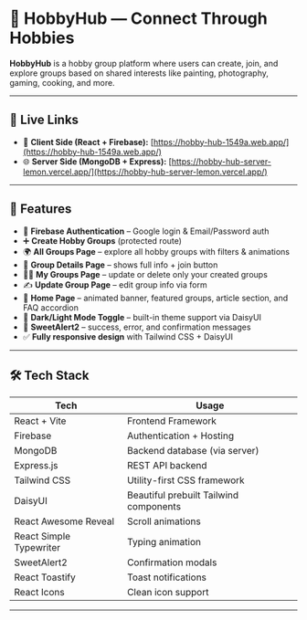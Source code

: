# 🎨 HobbyHub — Connect Through Hobbies

**HobbyHub** is a hobby group platform where users can create, join, and explore groups based on shared interests like painting, photography, gaming, cooking, and more.

---

## 🚀 Live Links

- 🔗 **Client Side (React + Firebase):** [https://hobby-hub-1549a.web.app/](https://hobby-hub-1549a.web.app/)
- 🌐 **Server Side (MongoDB + Express):** [https://hobby-hub-server-lemon.vercel.app/](https://hobby-hub-server-lemon.vercel.app/)

---

## 🧠 Features

- 🔐 **Firebase Authentication** – Google login & Email/Password auth
- ➕ **Create Hobby Groups** (protected route)
- 🌍 **All Groups Page** – explore all hobby groups with filters & animations
- 📄 **Group Details Page** – shows full info + join button
- 🧑‍💼 **My Groups Page** – update or delete only your created groups
- ✍️ **Update Group Page** – edit group info via form
- 🏡 **Home Page** – animated banner, featured groups, article section, and FAQ accordion
- 🌙 **Dark/Light Mode Toggle** – built-in theme support via DaisyUI
- 🔔 **SweetAlert2** – success, error, and confirmation messages
- ✅ **Fully responsive design** with Tailwind CSS + DaisyUI

---

## 🛠️ Tech Stack

| Tech                    | Usage                                  |
| ----------------------- | -------------------------------------- |
| React + Vite            | Frontend Framework                     |
| Firebase                | Authentication + Hosting               |
| MongoDB                 | Backend database (via server)          |
| Express.js              | REST API backend                       |
| Tailwind CSS            | Utility-first CSS framework            |
| DaisyUI                 | Beautiful prebuilt Tailwind components |
| React Awesome Reveal    | Scroll animations                      |
| React Simple Typewriter | Typing animation                       |
| SweetAlert2             | Confirmation modals                    |
| React Toastify          | Toast notifications                    |
| React Icons             | Clean icon support                     |

---
